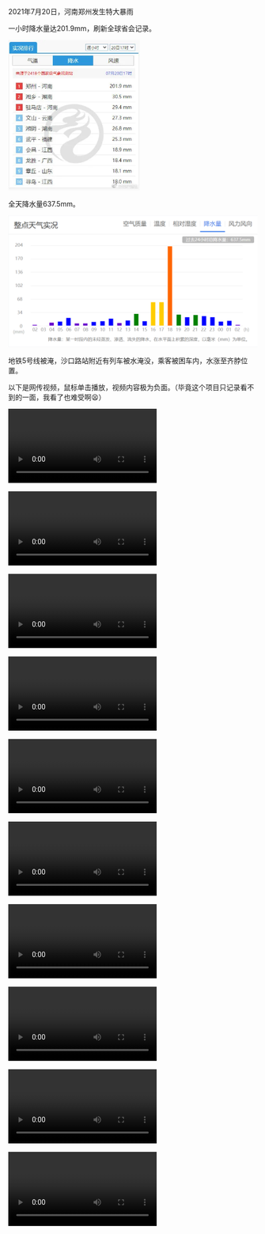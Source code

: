 2021年7月20日，河南郑州发生特大暴雨

一小时降水量达201.9mm，刷新全球省会记录。

<img src="https://raw.githubusercontent.com/cimutianxin/Memories-of-Chinese-Internet/main/pic/c4ba63e9-a971-44ef-b42c-31c437785ece.png" alt="c4ba63e9-a971-44ef-b42c-31c437785ece" style="zoom: 67%;" />

全天降水量637.5mm。

<img src="https://raw.githubusercontent.com/cimutianxin/Memories-of-Chinese-Internet/main/pic/Snipaste_2021-07-21_02-40-05.png" alt="Snipaste_2021-07-21_02-40-05" style="zoom:50%;" />

地铁5号线被淹，沙口路站附近有列车被水淹没，乘客被困车内，水涨至齐脖位置。

以下是网传视频，鼠标单击播放，视频内容极为负面。（毕竟这个项目只记录看不到的一面，我看了也难受啊😫）

<video src="https://raw.githubusercontent.com/cimutianxin/Memories-of-Chinese-Internet/main/video/AzjWXqFv2PGw4eb7.mp4"></video>

<video src="https://raw.githubusercontent.com/cimutianxin/Memories-of-Chinese-Internet/main/video/D9uk0G-8vjjYZHWz.mp4"></video>

<video src="https://raw.githubusercontent.com/cimutianxin/Memories-of-Chinese-Internet/main/video/RWELTiAeK6Z8PIue.mp4
"></video>

<video src="https://raw.githubusercontent.com/cimutianxin/Memories-of-Chinese-Internet/main/video/RWYdAAxMjX0h-A-J.mp4"></video>

<video src="https://raw.githubusercontent.com/cimutianxin/Memories-of-Chinese-Internet/main/video/eYD6xNpowrIXYVSK.mp4"></video>

<video src="https://raw.githubusercontent.com/cimutianxin/Memories-of-Chinese-Internet/main/video/h8_byq6vxiozSKkv.mp4"></video>

<video src="https://raw.githubusercontent.com/cimutianxin/Memories-of-Chinese-Internet/main/video/hc5aGfYlqTnwENn9.mp4"></video>

<video src="https://raw.githubusercontent.com/cimutianxin/Memories-of-Chinese-Internet/main/video/iwBQc9JlwSe_MkhU.mp4"></video>

<video src="https://raw.githubusercontent.com/cimutianxin/Memories-of-Chinese-Internet/main/video/sGF3tiqgDA7bRlCS.mp4"></video>

<video src="https://raw.githubusercontent.com/cimutianxin/Memories-of-Chinese-Internet/main/video/zDEmFKVZgHnfctKr.mp4"></video>